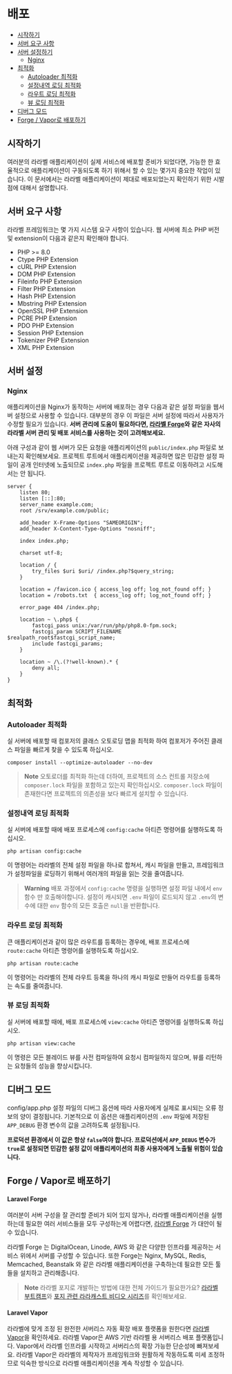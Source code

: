 # 배포

- [시작하기](#introduction)
- [서버 요구 사항](#server-requirements)
- [서버 설정하기](#server-configuration)
    - [Nginx](#nginx)
- [최적화](#optimization)
    - [Autoloader 최적화](#autoloader-optimization)
    - [설정내역 로딩 최적화](#optimizing-configuration-loading)
    - [라우트 로딩 최적화](#optimizing-route-loading)
    - [뷰 로딩 최적화](#optimizing-view-loading)
- [디버그 모드](#debug-mode)
- [Forge / Vapor로 배포하기](#deploying-with-forge-or-vapor)

<a name="introduction"></a>
## 시작하기

여러분의 라라벨 애플리케이션이 실제 서비스에 배포할 준비가 되었다면, 가능한 한 효율적으로 애플리케이션이 구동되도록 하기 위해서 할 수 있는 몇가지 중요한 작업이 있습니다. 이 문서에서는 라라벨 애플리케이션이 제대로 배포되었는지 확인하기 위한 시발점에 대해서 설명합니다.

<a name="server-requirements"></a>
## 서버 요구 사항

라라벨 프레임워크는 몇 가지 시스템 요구 사항이 있습니다. 웹 서버에 최소 PHP 버전 및 extension이 다음과 같은지 확인해야 합니다.

- PHP >= 8.0
- Ctype PHP Extension
- cURL PHP Extension
- DOM PHP Extension
- Fileinfo PHP Extension
- Filter PHP Extension
- Hash PHP Extension
- Mbstring PHP Extension
- OpenSSL PHP Extension
- PCRE PHP Extension
- PDO PHP Extension
- Session PHP Extension
- Tokenizer PHP Extension
- XML PHP Extension

<a name="server-configuration"></a>
## 서버 설정

<a name="nginx"></a>
### Nginx

애플리케이션을 Nginx가 동작하는 서버에 배포하는 경우 다음과 같은 설정 파일을 웹서버 설정으로 사용할 수 있습니다. 대부분의 경우 이 파일은 서버 설정에 따라서 사용자가 수정할 필요가 있습니다. **서버 관리에 도움이 필요하다면, [라라벨 Forge](https://forge.laravel.com)와 같은 자사의 라라벨 서버 관리 및 배포 서비스를 사용하는 것이 고려해보세요.**

아래 구성과 같이 웹 서버가 모든 요청을 애플리케이션의 `public/index.php` 파일로 보내는지 확인해보세요. 프로젝트 루트에서 애플리케이션을 제공하면 많은 민감한 설정 파일이 공개 인터넷에 노출되므로 `index.php` 파일을 프로젝트 루트로 이동하려고 시도해서는 안 됩니다.

```nginx
server {
    listen 80;
    listen [::]:80;
    server_name example.com;
    root /srv/example.com/public;

    add_header X-Frame-Options "SAMEORIGIN";
    add_header X-Content-Type-Options "nosniff";

    index index.php;

    charset utf-8;

    location / {
        try_files $uri $uri/ /index.php?$query_string;
    }

    location = /favicon.ico { access_log off; log_not_found off; }
    location = /robots.txt  { access_log off; log_not_found off; }

    error_page 404 /index.php;

    location ~ \.php$ {
        fastcgi_pass unix:/var/run/php/php8.0-fpm.sock;
        fastcgi_param SCRIPT_FILENAME $realpath_root$fastcgi_script_name;
        include fastcgi_params;
    }

    location ~ /\.(?!well-known).* {
        deny all;
    }
}
```

<a name="optimization"></a>
## 최적화

<a name="autoloader-optimization"></a>
### Autoloader 최적화

실 서버에 배포할 때 컴포저의 클래스 오토로딩 맵을 최적화 하여 컴포저가 주어진 클래스 파일을 빠르게 찾을 수 있도록 하십시오.

```shell
composer install --optimize-autoloader --no-dev
```

> **Note**
> 오토로더를 최적화 하는데 더하여, 프로젝트의 소스 컨트롤 저장소에 `composer.lock` 파일을 포함하고 있는지 확인하십시오. `composer.lock` 파일이 존재한다면 프로젝트의 의존성을 보다 빠르게 설치할 수 있습니다.

<a name="optimizing-configuration-loading"></a>
### 설정내역 로딩 최적화

실 서버에 배포할 때에 배포 프로세스에 `config:cache` 아티즌 명령어를 실행하도록 하십시오.

```shell
php artisan config:cache
```

이 명령어는 라라벨의 전체 설정 파일을 하나로 합쳐서, 캐시 파일을 만들고, 프레임워크가 설정파일을 로딩하기 위해서 여러개의 파일을 읽는 것을 줄여줍니다.

> **Warning**
> 배포 과정에서 `config:cache` 명령을 실행하면 설정 파일 내에서 `env` 함수 만 호출해야합니다. 설정이 캐시되면 `.env` 파일이 로드되지 않고 `.env`의 변수에 대한 `env` 함수의 모든 호출은 `null`을 반환합니다.

<a name="optimizing-route-loading"></a>
### 라우트 로딩 최적화

큰 애플리케이션과 같이 많은 라우트를 등록하는 경우에, 배포 프로세스에 `route:cache` 아티즌 명령어를 실행하도록 하십시오.

```shell
php artisan route:cache
```

이 명령어는 라라벨의 전체 라우트 등록을 하나의 캐시 파일로 만들어 라우트를 등록하는 속도를 줄여줍니다.

<a name="optimizing-view-loading"></a>
### 뷰 로딩 최적화

실 서버에 배포할 때에, 배포 프로세스에 `view:cache` 아티즌 명령어를 실행하도록 하십시오.

```shell
php artisan view:cache
```

이 명령은 모든 블레이드 뷰를 사전 컴파일하여 요청시 컴파일하지 않으며, 뷰를 리턴하는 요청들의 성능을 향상시킵니다.

<a name="debug-mode"></a>
## 디버그 모드

config/app.php 설정 파일의 디버그 옵션에 따라 사용자에게 실제로 표시되는 오류 정보의 양이 결정됩니다. 기본적으로 이 옵션은 애플리케이션의 `.env` 파일에 저장된 `APP_DEBUG` 환경 변수의 값을 고려하도록 설정됩니다.

**프로덕션 환경에서 이 값은 항상 `false`여야 합니다. 프로덕션에서 `APP_DEBUG` 변수가 `true`로 설정되면 민감한 설정 값이 애플리케이션의 최종 사용자에게 노출될 위험이 있습니다.**

<a name="deploying-with-forge-or-vapor"></a>
## Forge / Vapor로 배포하기

<a name="laravel-forge"></a>
#### Laravel Forge

여러분이 서버 구성을 잘 관리할 준비가 되어 있지 않거나, 라라벨 애플리케이션을 실행하는데 필요한 여러 서비스들을 모두 구성하는게 어렵다면, [라라벨 Forge](https://forge.laravel.com) 가 대안이 될 수 있습니다.

라라벨 Forge 는 DigitalOcean, Linode, AWS 와 같은 다양한 인프라를 제공하는 서비스 위에서 서버를 구성할 수 있습니다. 또한 Forge는 Nginx, MySQL, Redis, Memcached, Beanstalk 와 같은 라라벨 애플리케이션을 구축하는데 필요한 모든 툴들을 설치하고 관리해줍니다.

> **Note**
> 라라벨 포지로 개발하는 방법에 대한 전체 가이드가 필요한가요? [라라벨 부트캠프](https://bootcamp.laravel.com/deploying)와 [포지 관련 라라캐스트 비디오 시리즈](https://laracasts.com/series/learn-laravel-forge-2022-edition)를 확인해보세요.

<a name="laravel-vapor"></a>
#### Laravel Vapor

라라벨에 맞게 조정 된 완전한 서버리스 자동 확장 배포 플랫폼을 원한다면 [라라벨 Vapor](https://vapor.laravel.com)을 확인하세요. 라라벨 Vapor은 AWS 기반 라라벨 용 서버리스 배포 플랫폼입니다. Vapor에서 라라벨 인프라를 시작하고 서버리스의 확장 가능한 단순성에 빠져보세요. 라라벨 Vapor은 라라벨의 제작자가 프레임워크와 원활하게 작동하도록 미세 조정하므로 익숙한 방식으로 라라벨 애플리케이션을 계속 작성할 수 있습니다.
